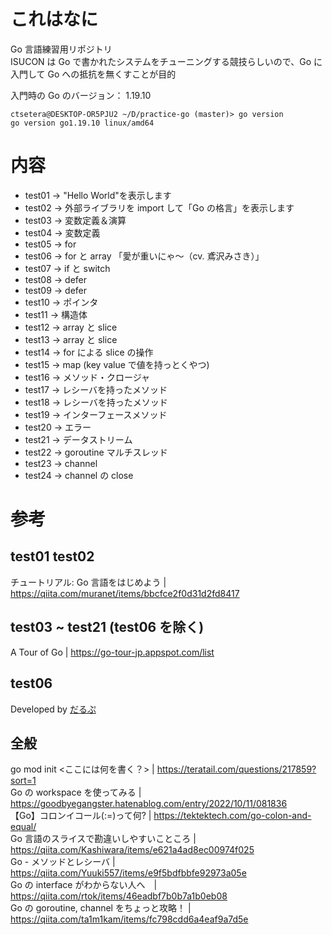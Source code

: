 # これはなに

Go 言語練習用リポジトリ  
ISUCON は Go で書かれたシステムをチューニングする競技らしいので、Go に入門して Go への抵抗を無くすことが目的

入門時の Go のバージョン： 1.19.10

```
ctsetera@DESKTOP-OR5PJU2 ~/D/practice-go (master)> go version
go version go1.19.10 linux/amd64
```

# 内容

- test01 -> "Hello World"を表示します
- test02 -> 外部ライブラリを import して「Go の格言」を表示します
- test03 -> 変数定義＆演算
- test04 -> 変数定義
- test05 -> for
- test06 -> for と array 「愛が重いにゃ～（cv. 鳶沢みさき）」
- test07 -> if と switch
- test08 -> defer
- test09 -> defer
- test10 -> ポインタ
- test11 -> 構造体
- test12 -> array と slice
- test13 -> array と slice
- test14 -> for による slice の操作
- test15 -> map (key value で値を持っとくやつ)
- test16 -> メソッド・クロージャ
- test17 -> レシーバを持ったメソッド
- test18 -> レシーバを持ったメソッド
- test19 -> インターフェースメソッド
- test20 -> エラー
- test21 -> データストリーム
- test22 -> goroutine マルチスレッド
- test23 -> channel
- test24 -> channel の close

# 参考

## test01 test02

チュートリアル: Go 言語をはじめよう | https://qiita.com/muranet/items/bbcfce2f0d31d2fd8417

## test03 ~ test21 (test06 を除く)

A Tour of Go | https://go-tour-jp.appspot.com/list

## test06

Developed by [だるぷ](https://github.com/mitixx)

## 全般

go mod init <ここには何を書く？> | https://teratail.com/questions/217859?sort=1  
Go の workspace を使ってみる | https://goodbyegangster.hatenablog.com/entry/2022/10/11/081836  
【Go】コロンイコール(:=)って何? | https://tektektech.com/go-colon-and-equal/  
Go 言語のスライスで勘違いしやすいこところ | https://qiita.com/Kashiwara/items/e621a4ad8ec00974f025  
Go - メソッドとレシーバ | https://qiita.com/Yuuki557/items/e9f5bdfbbfe92973a05e  
Go の interface がわからない人へ　| https://qiita.com/rtok/items/46eadbf7b0b7a1b0eb08  
Go の goroutine, channel をちょっと攻略！ | https://qiita.com/ta1m1kam/items/fc798cdd6a4eaf9a7d5e
